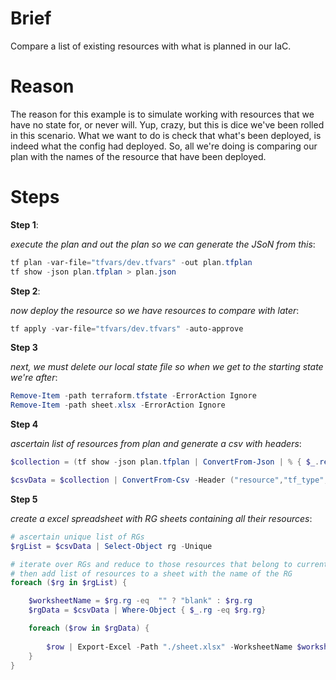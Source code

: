 # Brief

Compare a list of existing resources with what is planned in our IaC.

# Reason

The reason for this example is to simulate working with resources that we have no state for, or never will.  Yup, crazy, but this is dice we've been rolled in this scenario.  What we want to do is check that what's been deployed, is indeed what the config had deployed.  So, all we're doing is comparing our plan with the names of the resource that have been deployed.

# Steps

**Step 1**:

_execute the plan and out the plan so we can generate the JSoN from this_:

```powershell
tf plan -var-file="tfvars/dev.tfvars" -out plan.tfplan
tf show -json plan.tfplan > plan.json
```

**Step 2**:

_now deploy the resource so we have resources to compare with later_:

```powershell
tf apply -var-file="tfvars/dev.tfvars" -auto-approve
```

**Step 3**

_next, we must delete our local state file so when we get to the starting state we're after_:

```powershell
Remove-Item -path terraform.tfstate -ErrorAction Ignore
Remove-Item -path sheet.xlsx -ErrorAction Ignore
```

**Step 4**

_ascertain list of resources from plan and generate a csv with headers_:

```powershell
$collection = (tf show -json plan.tfplan | ConvertFrom-Json | % { $_.resource_changes } | ? { $_.change.actions -contains "create" } | % { $_.change.after.name + "," + $_.type + "," + $_.change.after.resource_group_name + "," + $_.change.after.location + "," + (Get-AzResource -Name $_.change.after.name).ResourceId + "," + (Get-AzResource -Name $_.change.after.name).ResourceType})

$csvData = $collection | ConvertFrom-Csv -Header ("resource","tf_type","rg","location", "resource_id", "resource_type")
```

**Step 5**

_create a excel spreadsheet with RG sheets containing all their resources_:

```powershell
# ascertain unique list of RGs
$rgList = $csvData | Select-Object rg -Unique

# iterate over RGs and reduce to those resources that belong to current RG 
# then add list of resources to a sheet with the name of the RG
foreach ($rg in $rgList) {

    $worksheetName = $rg.rg -eq  "" ? "blank" : $rg.rg
    $rgData = $csvData | Where-Object { $_.rg -eq $rg.rg} 

    foreach ($row in $rgData) {
      
        $row | Export-Excel -Path "./sheet.xlsx" -WorksheetName $worksheetName -Append
    }
}
```